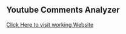## Youtube Comments Analyzer
[Click Here to visit working Website]("https://youtube-comments-analyzer-tibwcs3gptmrwgwcjpywyy.streamlit.app/")